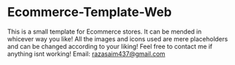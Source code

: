 # Ecommerce-Template-Web

This is a small template for Ecommerce stores. It can be mended in whicever way you like! All the images and icons used are mere placeholders and can be changed according to your liking!
Feel free to contact me if anything isnt working!
Email: razasaim437@gmail.com
